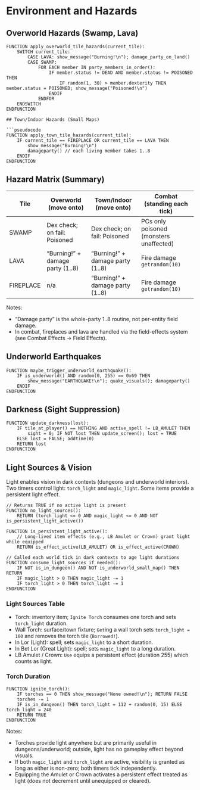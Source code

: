 # Environment and Hazards

## Overworld Hazards (Swamp, Lava)

```pseudocode
FUNCTION apply_overworld_tile_hazards(current_tile):
    SWITCH current_tile:
        CASE LAVA: show_message("Burning!\n"); damage_party_on_land()
        CASE SWAMP:
            FOR EACH member IN party_members_in_order():
                IF member.status != DEAD AND member.status != POISONED THEN
                    IF random(1, 30) > member.dexterity THEN member.status = POISONED; show_message("Poisoned!\n")
                ENDIF
            ENDFOR
    ENDSWITCH
ENDFUNCTION

## Town/Indoor Hazards (Small Maps)

```pseudocode
FUNCTION apply_town_tile_hazards(current_tile):
    IF current_tile == FIREPLACE OR current_tile == LAVA THEN
        show_message("Burning!\n")
        damageparty() // each living member takes 1..8
    ENDIF
ENDFUNCTION
```

## Hazard Matrix (Summary)

| Tile       | Overworld (move onto)                | Town/Indoor (move onto)              | Combat (standing each tick)                  |
|------------|--------------------------------------|--------------------------------------|----------------------------------------------|
| SWAMP      | Dex check; on fail: Poisoned         | Dex check; on fail: Poisoned         | PCs only poisoned (monsters unaffected)      |
| LAVA       | “Burning!” + damage party (1..8)     | “Burning!” + damage party (1..8)     | Fire damage `getrandom(10)`                  |
| FIREPLACE  | n/a                                  | “Burning!” + damage party (1..8)     | Fire damage `getrandom(10)`                  |

Notes:

- “Damage party” is the whole-party 1..8 routine, not per-entity field damage.
- In combat, fireplaces and lava are handled via the field-effects system (see Combat Effects → Field Effects).

## Underworld Earthquakes

```pseudocode
FUNCTION maybe_trigger_underworld_earthquake():
    IF is_underworld() AND random(0, 255) == 0x69 THEN
        show_message("EARTHQUAKE!\n"); quake_visuals(); damageparty()
    ENDIF
ENDFUNCTION
```

## Darkness (Sight Suppression)

```pseudocode
FUNCTION update_darkness(lost):
    IF tile_at_player() == NOTHING AND active_spell != LB_AMULET THEN
        sight = 0; IF NOT lost THEN update_screen(); lost = TRUE
    ELSE lost = FALSE; addtime(0)
    RETURN lost
ENDFUNCTION
```

## Light Sources & Vision

Light enables vision in dark contexts (dungeons and underworld interiors). Two timers control light: `torch_light` and `magic_light`. Some items provide a persistent light effect.

```pseudocode
// Returns TRUE if no active light is present
FUNCTION no_light_sources():
    RETURN (torch_light <= 0 AND magic_light <= 0 AND NOT is_persistent_light_active())

FUNCTION is_persistent_light_active():
    // Long-lived item effects (e.g., LB Amulet or Crown) grant light while equipped
    RETURN is_effect_active(LB_AMULET) OR is_effect_active(CROWN)

// Called each world tick in dark contexts to age light durations
FUNCTION consume_light_sources_if_needed():
    IF NOT is_in_dungeon() AND NOT is_underworld_small_map() THEN RETURN
    IF magic_light > 0 THEN magic_light -= 1
    IF torch_light > 0 THEN torch_light -= 1
ENDFUNCTION
```

### Light Sources Table

- Torch: inventory item; `Ignite Torch` consumes one torch and sets `torch_light` duration.
- Wall Torch: surface/town fixture; `Get`ing a wall torch sets `torch_light = 100` and removes the torch tile (`Borrowed!`).
- In Lor (Light): spell; sets `magic_light` to a short duration.
- In Bet Lor (Great Light): spell; sets `magic_light` to a long duration.
- LB Amulet / Crown: `Use` equips a persistent effect (duration 255) which counts as light.

### Torch Duration

```pseudocode
FUNCTION ignite_torch():
    IF torches == 0 THEN show_message("None owned!\n"); RETURN FALSE
    torches -= 1
    IF is_in_dungeon() THEN torch_light = 112 + random(0, 15) ELSE torch_light = 240
    RETURN TRUE
ENDFUNCTION
```

Notes:

- Torches provide light anywhere but are primarily useful in dungeons/underworld; outside, light has no gameplay effect beyond visuals.
- If both `magic_light` and `torch_light` are active, visibility is granted as long as either is non-zero; both timers tick independently.
- Equipping the Amulet or Crown activates a persistent effect treated as light (does not decrement until unequipped or cleared).

